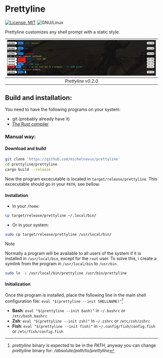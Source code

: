# Prettyline

[![License: MIT](https://img.shields.io/badge/License-MIT-blue.svg?style=flat-square)](https://opensource.org/license/mit)
![GNU/Linux](https://img.shields.io/badge/GNU\/Linux-FCC624?style=flat-square&logo=linux&logoColor=black)

Prettyline customizes any shell prompt with a static style.

| ![A prompt example](./assets/prompt_example.webp) |
| :-----------------------------------------------: |
|                *Prettyline v0.2.0*                |

## Build and installation:

You need to have the following programs on your system:
  - git (probably already have it)
  - [The Rust compiler](https://www.rust-lang.org/es/learn/get-started)

### Manual way:

#### Download and build
```bash
git clone 'https://github.com/michelnovus/prettyline'
cd prettyline/prettyline
cargo build --release
```
Now the program excecutable is located in `target/release/prettyline`.
This excecutable should go in your `PATH`, see bellow.

#### Installation
- In your `/home`:
```bash
cp target/release/prettyline ~/.local/bin/
```

- Or in your system:
```bash
sudo cp target/release/prettyline /usr/local/bin/
```

> [!NOTE]
> Normally a program will be available to all users of the system if it is 
> installed in `/usr/local/bin`, except for the `root` user. To solve this,
> i create a symlink from the program in `/usr/local/bin` to 
> `/usr/bin`.
>
> ```bash
> sudo ln -s /usr/local/bin/prettyline /usr/bin/prettyline
> ```

#### Initialization

Once the program is installed, place the following line in the main shell 
configuration file: `eval "$(prettyline --init SHELLNAME)"`[^1]
- **Bash**: `eval "$(prettyline --init bash)"` in `~/.bashrc` or `/etc/bash.bashrc`
- **Zsh**: `eval "$(prettyline --init zsh)"` in `~/.zshrc` or `/etc/zsh/zshrc`
- **Fish**: `eval "$(prettyline --init fish)"` in `~/.config/fish/config.fish` 
  or `/etc/fish/config.fish`

[^1]: *prettyline* binary is expected to be in the *PATH*, anyway you 
can change *prettyline* binary for: */absolute/path/to/prettyline*

